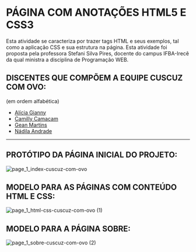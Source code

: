 # PÁGINA COM ANOTAÇÕES HTML5 E CSS3

Esta atividade se caracteriza por trazer tags HTML e seus exemplos, tal como a aplicação CSS e sua estrutura na página. 
Esta atividade foi proposta pela professora Stefani Silva Pires, docente do campus IFBA-Irecê da qual ministra a disciplina de Programação WEB.

## DISCENTES QUE COMPÕEM A EQUIPE CUSCUZ COM OVO:
(em ordem alfabética)

* [Alícia Gianny](https://github.com/alicia-gianny)
* [Camilly Camacam](https://github.com/CamillyCamacam)
* [Gean Martins](https://github.com/oxegean)
* [Nádila Andrade](https://github.com/nadila4info)

---

## PROTÓTIPO DA PÁGINA INICIAL DO PROJETO:

![page_1_index-cuscuz-com-ovo](https://user-images.githubusercontent.com/127505403/232234532-7e6df2ee-c195-41a5-96a2-6749cf942cf8.jpg)

## MODELO PARA AS PÁGINAS COM CONTEÚDO HTML E CSS:

![page_1_html-css-cuscuz-com-ovo (1)](https://user-images.githubusercontent.com/127505403/232234659-4e6735d3-b820-43ac-ae5f-efa691ed3ca0.jpg)

## MODELO PARA A PÁGINA SOBRE:

![page_1_sobre-cuscuz-com-ovo (2)](https://user-images.githubusercontent.com/127505403/232234735-3c483ab0-a575-4e94-9ee9-bdd85eb94d57.jpg)
